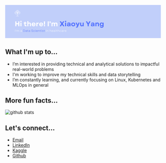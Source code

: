 ![profile_pic](https://github.com/yxy1104/yxy1104/blob/main/profile_pic3.png)

## What I'm up to...
- I’m interested in providing technical and analytical solutions to impactful real-world problems
- I'm working to improve my technical skills and data storytelling
- I’m constantly learning, and currently focusing on Linux, Kubernetes and MLOps in general

## More fun facts...
![github stats](https://github-readme-stats.vercel.app/api?username=yxy1104&show_icons=true&theme=default)
<!--- ![top-langs](https://github-readme-stats.vercel.app/api/top-langs?username=yxy1104&show_icons=true&theme=default) ---> 

## Let's connect...
- [Email](mailto:xiaoyu.yang1104@gmail.com)
- [LinkedIn](https://www.linkedin.com/in/yangxiaoyu/)
- [Kaggle](https://www.kaggle.com/biyuyang)
- [Github](https://www.github.com/yxy1104)
